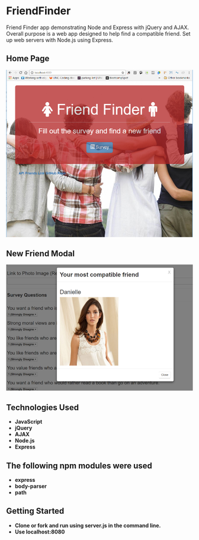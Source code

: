# FriendFinder 

Friend Finder app demonstrating Node and Express with jQuery and AJAX.
Overall purpose is a web app designed to help find a compatible friend.
Set up web servers with Node.js using Express.

## Home Page
![Friend Finder Home Page](/images-readme/friend.png?raw=true)

## New Friend Modal
![New Friend Modal](/images-readme/friendmodal.png?rqw=true)

## Technologies Used
* **JavaScript**
* **jQuery**
* **AJAX**
* **Node.js**
* **Express**

## The following npm modules were used
* **express**
* **body-parser**
* **path**

## Getting Started
* **Clone or fork and run using server.js in the command line.**
* **Use localhost:8080**